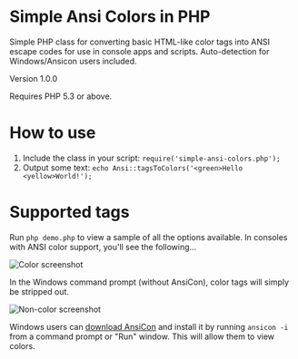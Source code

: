 Simple Ansi Colors in PHP
==================

Simple PHP class for converting basic HTML-like color tags into ANSI escape codes for use in console apps and scripts.  Auto-detection for Windows/Ansicon users included.

Version 1.0.0

Requires PHP 5.3 or above.

# How to use

1. Include the class in your script: `require('simple-ansi-colors.php');`
2. Output some text: `echo Ansi::tagsToColors('<green>Hello <yellow>World!');`

# Supported tags

 <black>
 <red>
 <green>
 <yellow>
 <blue>
 <magenta>
 <cyan>
 <white>
 <gray>
 <darkRed>
 <darkGreen>
 <darkYellow>
 <darkBlue>
 <darkMagenta>
 <darkCyan>
 <darkWhite>
 <darkGray>
 <bgBlack>
 <bgRed>
 <bgGreen>
 <bgYellow>
 <bgBlue>
 <bgMagenta>
 <bgCyan>
 <bgWhite>
 <bold>
 <italics>
 <reset>

Run `php demo.php` to view a sample of all the options available.  In consoles with ANSI color support, you'll see the following...

 ![Color screenshot](http://img845.imageshack.us/img845/1201/5gge.png)

In the Windows command prompt (without AnsiCon), color tags will simply be stripped out.

 ![Non-color screenshot](http://img834.imageshack.us/img834/5667/3p1t.png)

Windows users can [download AnsiCon](https://github.com/adoxa/ansicon/releases) and install it by running `ansicon -i` from a command prompt or "Run" window.  This will allow them to view colors.

